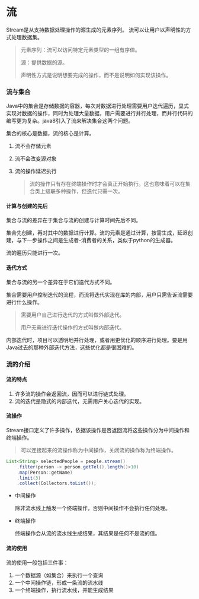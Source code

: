 # 流

Stream是从支持数据处理操作的源生成的元素序列。 流可以让用户以声明性的方式处理数据集。

> 元素序列：流可以访问特定元素类型的一组有序值。
>
> 源：提供数据的源。
>
> 声明性方式是说明想要完成的操作，而不是说明如何实现该操作。

### 流与集合

Java中的集合是存储数据的容器，每次对数据进行处理需要用户迭代遍历，显式实现对数据的操作，同时为处理大量数据，用户需要进行并行处理，而并行代码的编写更为复杂。java8引入了流来解决集合这两个问题。

集合的核心是数据，流的核心是计算。

1. 流不会存储元素

2. 流不会改变源对象

3. 流的操作延迟执行

   > 流的操作只有存在终端操作时才会真正开始执行。这也意味着可以在集合类上级联多种操作，但迭代只需一次。

#### 计算与创建的先后

集合与流的差异在于集合与流的创建与计算时间先后不同。

集合先创建，再对其中的数据进行计算。流的元素是通过计算，按需生成，延迟创建，与下一步操作之间是生成者-消费者的关系，类似于python的生成器。

流的遍历只能进行一次。

#### 迭代方式

集合与流的另一个差异在于它们迭代方式不同。

集合需要用户控制迭代的流程，而流将迭代实现在库的内部，用户只需告诉流需要进行什么操作。

> 需要用户自己进行迭代的方式叫做外部迭代。
>
> 用户无需进行迭代操作的方式叫做内部迭代。

内部迭代时，项目可以透明地并行处理，或者用更优化的顺序进行处理。要是用Java过去的那种外部迭代方法，这些优化都是很困难的。

### 流的介绍

#### 流的特点

1. 许多流的操作会返回流，因而可以进行链式处理。
2. 流的迭代是隐式的内部迭代，无需用户关心迭代的实现。

#### 流操作

Stream接口定义了许多操作，依据该操作是否返回流将这些操作分为中间操作和终端操作。

> 可以连接起来的流操作称为中间操作，关闭流的操作称为终端操作。

```java
List<String> selectedPeople = people.stream()
    .filter(person -> person.getTel().length()>10)
    .map(Person::getName)
    .limit(3)
    .collect(Collectors.toList());
```

* 中间操作

  除非流水线上触发一个终端操作，否则中间操作不会执行任何处理。

* 终端操作

  终端操作会从流的流水线生成结果，其结果是任何不是流的值。

#### 流的使用

流的使用一般包括三件事：

1. 一个数据源（如集合）来执行一个查询
2.  一个中间操作链，形成一条流的流水线
3. 一个终端操作，执行流水线，并能生成结果
